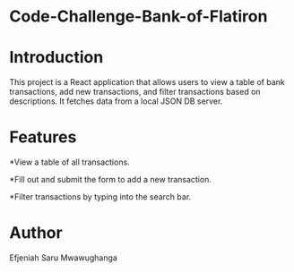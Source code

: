 # Code-Challenge-Bank-of-Flatiron
# Introduction
This project is a React application that allows users to view a table of bank transactions, add new transactions, and filter transactions based on descriptions. It fetches data from a local JSON DB server.

# Features
*View a table of all transactions.

*Fill out and submit the form to add a new transaction.

*Filter transactions by typing into the search bar.

# Author
Efjeniah Saru Mwawughanga
